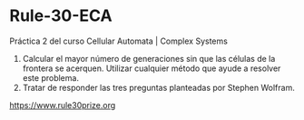 # Rule-30-ECA
Práctica 2 del curso Cellular Automata | Complex Systems
1. Calcular el mayor número de generaciones sin que las células de la frontera se acerquen. Utilizar cualquier método que ayude a resolver este problema.
2. Tratar de responder las tres preguntas planteadas por Stephen Wolfram.

https://www.rule30prize.org
